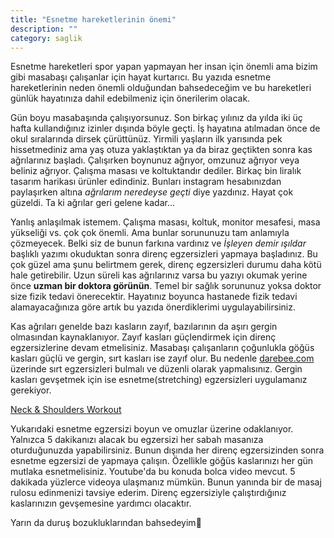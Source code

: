 ```yaml
---
title: "Esnetme hareketlerinin önemi"
description: ""
category: saglik
---
```

Esnetme hareketleri spor yapan yapmayan her insan için önemli ama bizim gibi masabaşı çalışanlar için hayat kurtarıcı. Bu yazıda esnetme hareketlerinin neden önemli olduğundan bahsedeceğim ve bu hareketleri günlük hayatınıza dahil edebilmeniz için önerilerim olacak.

Gün boyu masabaşında çalışıyorsunuz. Son birkaç yılınız da yılda iki üç hafta kullandığınız izinler dışında böyle geçti. İş hayatına atılmadan önce de okul sıralarında dirsek çürüttünüz. Yirmili yaşların ilk yarısında pek hissetmediniz ama yaş otuza yaklaştıktan ya da biraz geçtikten sonra kas ağrılarınız başladı. Çalışırken boynunuz ağrıyor, omzunuz ağrıyor veya beliniz ağrıyor. Çalışma masası ve koltuktandır dediler. Birkaç bin liralık tasarım harikası ürünler edindiniz. Bunları instagram hesabınızdan paylaşırken altına *ağrılarım neredeyse geçti* diye yazdınız. Hayat çok güzeldi. Ta ki ağrılar geri gelene kadar...

Yanlış anlaşılmak istemem. Çalışma masası, koltuk, monitor mesafesi, masa yükseliği vs. çok çok önemli. Ama bunlar sorununuzu tam anlamıyla çözmeyecek. Belki siz de bunun farkına vardınız ve *İşleyen demir ışıldar* başlıklı yazımı okuduktan sonra direnç egzersizleri yapmaya başladınız. Bu çok güzel ama şunu belirtmem gerek, direnç egzersizleri durumu daha kötü hale getirebilir. Uzun süreli kas ağrılarınız varsa bu yazıyı okumak yerine önce **uzman bir doktora görünün**. Temel bir sağlık sorununuz yoksa doktor size fizik tedavi önerecektir. Hayatınız boyunca hastanede fizik tedavi alamayacağınıza göre artık bu yazıda önerdiklerimi uygulayabilirsiniz.

Kas ağrıları genelde bazı kasların zayıf, bazılarının da aşırı gergin olmasından kaynaklanıyor. Zayıf kasları güçlendirmek için direnç egzersizlerine devam etmelisiniz. Masabaşı çalışanların çoğunlukla göğüs kasları güçlü ve gergin, sırt kasları ise zayıf olur. Bu nedenle [darebee.com](https://darebee.com) üzerinde sırt egzersizleri bulmalı ve düzenli olarak yapmalısınız. Gergin kasları gevşetmek için ise esnetme(stretching) egzersizleri uygulamanız gerekiyor.

[Neck & Shoulders Workout](https://darebee.com/workouts/neck-and-shoulders-workout.html)

Yukarıdaki esnetme egzersizi boyun ve omuzlar üzerine odaklanıyor. Yalnızca 5 dakikanızı alacak bu egzersizi her sabah masanıza oturduğunuzda yapabilirsiniz. Bunun dışında her direnç egzersizinden sonra esnetme egzersizi de yapmaya çalışın. Özellikle göğüs kaslarınızı her gün mutlaka esnetmelisiniz. Youtube'da bu konuda bolca video mevcut. 5 dakikada yüzlerce videoya ulaşmanız mümkün. Bunun yanında bir de masaj rulosu edinmenizi tavsiye ederim. Direnç egzersiziyle çalıştırdığınız kaslarınızın gevşemesine yardımcı olacaktır.

Yarın da duruş bozukluklarından bahsedeyim👋
